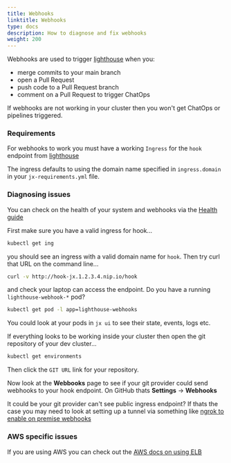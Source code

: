 ```yaml
---
title: Webhooks
linktitle: Webhooks
type: docs
description: How to diagnose and fix webhooks
weight: 200
---
```


Webhooks are used to trigger [lighthouse](https://github.com/jenkins-x/lighthouse) when you:

* merge commits to your main branch 
* open a Pull Request
* push code to a Pull Request branch
* comment on a Pull Request to trigger ChatOps

If webhooks are not working in your cluster then you won't get ChatOps or pipelines triggered.

### Requirements

For webhooks to work you must have a working `Ingress` for the `hook` endpoint from [lighthouse](https://github.com/jenkins-x/lighthouse)

The ingress defaults to using the domain name specified in `ingress.domain` in your `jx-requirements.yml` file.


### Diagnosing issues
        
You can check on the health of your system and webhooks via the [Health guide](/v3/admin/guides/health/)

First make sure you have a valid ingress for hook...

```bash 
kubectl get ing
```

you should see an ingress with a valid domain name for `hook`. Then try curl that URL on the command line...

```bash
curl -v http://hook-jx.1.2.3.4.nip.io/hook
```

and check your laptop can access the endpoint. Do you have a running `lighthouse-webhook-*` pod?

```bash
kubectl get pod -l app=lighthouse-webhooks
```

You could look at your pods in `jx ui` to see their state, events, logs etc.

If everything looks to be working inside your cluster then open the git repository of your dev cluster...

```bash
kubectl get environments
```

Then click the `GIT URL` link for your repository.

Now look at the **Webbooks** page to see if your git provider could send webhooks to your hook endpoint. On GitHub thats **Settings** ->  **Webhooks**

It could be your git provider can't see public ingress endpoint? If thats the case you may need to look at setting up a tunnel via something like [ngrok to enable on premise webhooks](/v3/admin/platforms/on-premise/#enable-webhooks) 

### AWS specific issues

If you are using AWS you can check out the [AWS docs on using ELB](https://docs.aws.amazon.com/Route53/latest/DeveloperGuide/routing-to-elb-load-balancer.html)